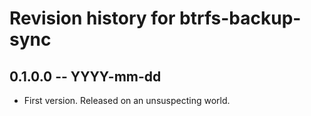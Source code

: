 # Revision history for btrfs-backup-sync

## 0.1.0.0 -- YYYY-mm-dd

* First version. Released on an unsuspecting world.
